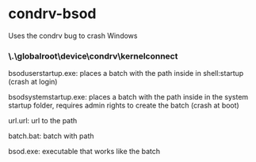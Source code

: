 # condrv-bsod

Uses the condrv bug to crash Windows
### \\.\globalroot\device\condrv\kernelconnect
bsoduserstartup.exe: places a batch with the path inside in shell:startup (crash at login)

bsodsystemstartup.exe: places a batch with the path inside in the system startup folder, requires admin rights to create the batch (crash at boot)

url.url: url to the path

batch.bat: batch with path

bsod.exe: executable that works like the batch
